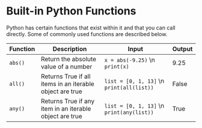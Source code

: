 # Built-in Python Functions

Python has certain functions that exist within it and that you can call directly. Some of commonly used functions are described below.

| Function | Description | Input | Output |
|--- | --- | --- | --- |
| `abs()` | Return the absolute value of a number | `x = abs(-9.25)` \n `print(x)` | 9.25 |
| `all()` | Returns True if all items in an iterable object are true | `list = [0, 1, 13]` \n `print(all(list))` | False |
| `any()` | Returns True if any item in an iterable object are true | `list = [0, 1, 13]` \n `print(any(list))` | True |
